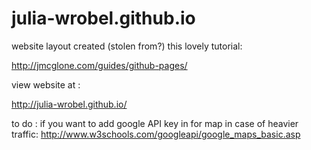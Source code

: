# julia-wrobel.github.io

website layout created (stolen from?) this lovely tutorial:

http://jmcglone.com/guides/github-pages/


view website at :

http://julia-wrobel.github.io/


to do :
if you want to add google API key in for map in case of heavier traffic:
http://www.w3schools.com/googleapi/google_maps_basic.asp
